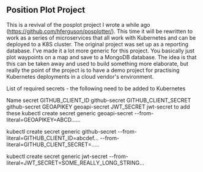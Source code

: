 ## Position Plot Project
This is a revival of the posplot project I wrote a while ago (https://github.com/hferguson/posplotter/). This time it will be rewritten to work as a series of microservices that 
all work with Kubernetes and can be deployed to a K8S cluster.
The original project was set up as a reporting database.  I've made it a lot more generic for this project.
You basically just plot waypoints on a map and save to a MongoDB database.  The idea is that this 
can be taken away and used to build something more elaborate, but really the point of the project is to 
have a demo project for practising Kubernetes deployments in a cloud vendor's environment.

List of required secrets - the following need to be added to Kubernetes

Name                    secret
GITHUB_CLIENT_ID        github-secret
GITHUB_CLIENT_SECRET    github-secret
GEOAPIKEY                geoapi-secret
JWT_SECRET               jwt-secret
to add these
kubectl create secret generic geoapi-secret --from-literal=GEOAPIKEY=ABCD......

kubectl create secret generic github-secret --from-literal=GITHUB_CLIENT_ID=abcdef... --from-literal=GITHUB_CLIENT_SECRET=.....

kubectl create secret generic jwt-secret --from-literal=JWT_SECRET=SOME_REALLY_LONG_STRING...


